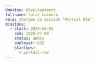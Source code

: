 ```yaml
---
domaine: Développement
fullname: Julie Lucaora
role: Chargée de mission "Portail RSE"
missions:
  - start: 2024-04-09
    end: 2025-07-09
    status: admin
    employer: DGE
    startups:
      - portail-rse
---
```


